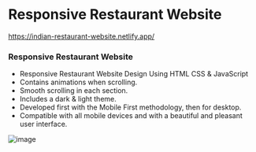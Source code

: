 # Responsive Restaurant Website
https://indian-restaurant-website.netlify.app/
### Responsive Restaurant Website

- Responsive Restaurant Website Design Using HTML CSS & JavaScript
- Contains animations when scrolling.
- Smooth scrolling in each section.
- Includes a dark & light theme.
- Developed first with the Mobile First methodology, then for desktop.
- Compatible with all mobile devices and with a beautiful and pleasant user interface.

![image](https://github.com/AdiiAnand/CODSOFT/assets/35601079/65564ab1-d16f-4877-b1af-a303b1a13f83)


